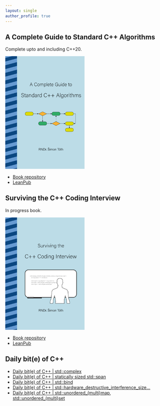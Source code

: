 ```yaml
---
layout: single
author_profile: true
---
```


## A Complete Guide to Standard C++ Algorithms

Complete upto and including C++20.

[<img src="assets/images/book_algorithms_cover.png" width="50%">](https://leanpub.com/cpp-algorithms-guide)

- [Book repository](https://github.com/HappyCerberus/book-cpp-algorithms)
- [LeanPub](https://leanpub.com/cpp-algorithms-guide)

## Surviving the C++ Coding Interview

In progress book.

[<img src="assets/images/book_coding_interview_cover.png" width="50%">](https://leanpub.com/cpp-coding-interview)

- [Book repository](https://leanpub.com/cpp-coding-interview)
- [LeanPub](https://leanpub.com/cpp-coding-interview)

## Daily bit(e) of C++

<ul>
<!-- SUBSTACK:START --><li><a href="https://medium.com/@simontoth/daily-bit-e-of-c-std-complex-27b24b43fed2?source=rss-1e1de1006a93------2">Daily bit&lpar;e&rpar; of C++ | std::complex</a></li><li><a href="https://medium.com/@simontoth/daily-bit-e-of-c-statically-sized-std-span-a6db152e7068?source=rss-1e1de1006a93------2">Daily bit&lpar;e&rpar; of C++ | statically sized std::span</a></li><li><a href="https://medium.com/@simontoth/daily-bit-e-of-c-std-bind-3a1327af7b52?source=rss-1e1de1006a93------2">Daily bit&lpar;e&rpar; of C++ | std::bind</a></li><li><a href="https://medium.com/@simontoth/daily-bit-e-of-c-std-hardware-destructive-interference-size-1afa84df5efc?source=rss-1e1de1006a93------2">Daily bit&lpar;e&rpar; of C++ | std::hardware_destructive_interference_size…</a></li><li><a href="https://medium.com/@simontoth/daily-bit-e-of-c-std-unordered-multi-map-std-unordered-multi-set-1d3b106ccfd7?source=rss-1e1de1006a93------2">Daily bit&lpar;e&rpar; of C++ | std::unordered_&lpar;multi&rpar;map, std::unordered_&lpar;multi&rpar;set</a></li><!-- SUBSTACK:END -->
</ul>